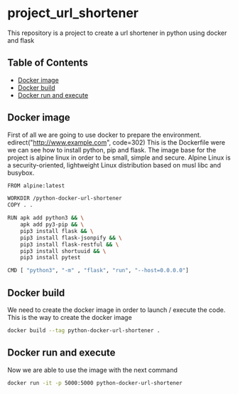 # project_url_shortener
This repository is a project to create a url shortener in python using docker and flask

## Table of Contents
* [Docker image](#docker-image)
* [Docker build](#docker-build)
* [Docker run and execute](#docker-run-and-execute)

## Docker image
First of all we are going to use docker to prepare the environment.
edirect("http://www.example.com", code=302)
This is the Dockerfile were we can see how to install python, pip and flask. The image base for the project is alpine linux in order to be small, simple and secure. Alpine Linux is a security-oriented, lightweight Linux distribution based on musl libc and busybox.
```sh
FROM alpine:latest

WORKDIR /python-docker-url-shortener
COPY . .

RUN apk add python3 && \
    apk add py3-pip && \
    pip3 install flask && \
    pip3 install flask-jsonpify && \
    pip3 install flask-restful && \
    pip3 install shortuuid && \
    pip3 install pytest

CMD [ "python3", "-m" , "flask", "run", "--host=0.0.0.0"]
```


## Docker build
We need to create the docker image in order to launch / execute the code. This is the way to create the docker image
```sh
docker build --tag python-docker-url-shortener .
```


## Docker run and execute
Now we are able to use the image with the next command
```sh
docker run -it -p 5000:5000 python-docker-url-shortener
```